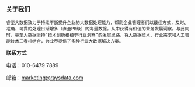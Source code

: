 ### 关于我们

`睿至大数据致力于持续不断提升企业的大数据处理能力，帮助企业管理者们以最佳方式，及时、准确、可靠的处理日渐增多（直至PB级）的海量数据，从中获得有价值的业务发展洞察。与此同时，睿至大数据坚持“技术创新根植于行业洞察”的发展思路，将大数据技术、行业需求和人工智能技术三者相结合，为业界提供了多种行业大数据解决方案。`

**联系方式**

电话：010-6479 7889

邮箱：marketing@raysdata.com

